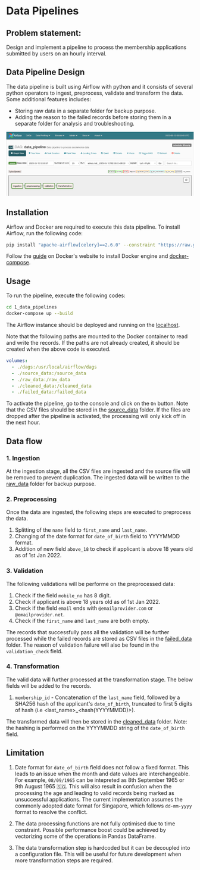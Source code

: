 # Data Pipelines

## Problem statement:
Design and implement a pipeline to process the membership applications submitted by users on an hourly interval.

## Data Pipeline Design
The data pipeline is built using Airflow with python and it consists of several python operators to ingest, preprocess, validate and transform the data.
Some additional features includes:
- Storing raw data in a separate folder for backup purpose.
- Adding the reason to the failed records before storing them in a separate folder for analysis and troubleshooting.

![alt text](https://github.com/ghyee/SeniorDETechAssessment-23/blob/main/images/data-pipeline.jpg?raw=true)

## Installation
Airflow and Docker are required to execute this data pipeline. To install Airflow, run the following code:
```bash
pip install "apache-airflow[celery]==2.6.0" --constraint "https://raw.githubusercontent.com/apache/airflow/constraints-2.6.0/constraints-3.7.txt"
```
Follow the [guide](https://docs.docker.com/engine/install/) on Docker's website to install Docker engine and [docker-compose](https://docs.docker.com/compose/install/).

## Usage
To run the pipeline, execute the following codes:
```bash
cd 1_data_pipelines
docker-compose up --build
```
The Airflow instance should be deployed and running on the [localhost](http://0.0.0.0:8080/admin/).


Note that the following paths are mounted to the Docker container to read and write the records. If the paths are not already created, it should be created when the above code is executed.
```yaml
volumes:
  - ./dags:/usr/local/airflow/dags
  - ./source_data:/source_data
  - ./raw_data:/raw_data
  - ./cleaned_data:/cleaned_data
  - ./failed_data:/failed_data
```

To activate the pipeline, go to the console and click on the `On` button.
Note that the CSV files should be stored in the [source_data](/1_data_pipelines/source_data) folder. If the files are dropped after the pipeline is activated, the processing will only kick off in the next hour.

## Data flow
### 1. Ingestion
At the ingestion stage, all the CSV files are ingested and the source file will be removed to prevent duplication. The ingested data will be written to the [raw_data](/1_data_pipelines/raw_data) folder for backup purpose.

### 2. Preprocessing
Once the data are ingested, the following steps are executed to preprocess the data.
1. Splitting of the `name` field to `first_name` and `last_name`.
2. Changing of the date format for `date_of_birth` field to YYYYMMDD format.
3. Addition of new field `above_18` to check if applicant is above 18 years old as of 1st Jan 2022.

### 3. Validation
The following validations will be performe on the preprocessed data:
1. Check if the field `mobile_no` has 8 digit.
2. Check if applicant is above 18 years old as of 1st Jan 2022.
3. Check if the field `email` ends with `@emailprovider.com` or `@emailprovider.net`.
4. Check if the `first_name` and `last_name` are both empty.

The records that successfully pass all the validation will be further processed while the failed records are stored as CSV files in the [failed_data](/1_data_pipelines/failed_data) folder. The reason of validation failure will also be found in the `validation_check` field.

### 4. Transformation
The valid data will further processed at the transformation stage. The below fields will be added to the records.
1. `membership_id` - Concatenation of the `last_name` field, followed by a SHA256 hash of the applicant's `date_of_birth`, truncated to first 5 digits of hash (i.e <last_name>_<hash(YYYYMMDD)>).

The transformed data will then be stored in the [cleaned_data](/1_data_pipelines/cleaned_data) folder.
Note: the hashing is performed on the YYYYMMDD string of the `date_of_birth` field.

## Limitation
1. Date format for `date_of_birth` field does not follow a fixed format. This leads to an issue when the month and date values are interchangeable. For example, `08/09/1965` can be intepreted as 8th September 1965 or 9th August 1965 	:singapore:. This will also result in confusion when the processing the age and leading to valid records being marked as unsuccessful applications. The current implementation assumes the commonly adopted date format for Singapore, which follows `dd-mm-yyyy` format to resolve the conflict.

2. The data processing functions are not fully optimised due to time constraint. Possible performance boost could be achieved by vectorizing some of the operations in Pandas DataFrame.

3. The data transformation step is hardcoded but it can be decoupled into a configuration file. This will be useful for future development when more transformation steps are required.